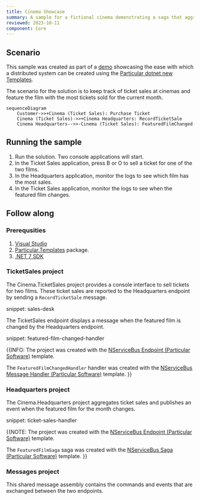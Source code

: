 ```yaml
---
title: Cinema Showcase
summary: A sample for a fictional cinema demonstrating a saga that aggregates ticket sales.
reviewed: 2023-10-11
component: Core
---
```


## Scenario

This sample was created as part of a [demo](https://youtu.be/83UYne9LjZk) showcasing the ease with which a distributed system can be created using the [Particular dotnet new Templates](/nservicebus/dotnet-templates/).

The scenario for the solution is to keep track of ticket sales at cinemas and feature the film with the most tickets sold for the current month.

```mermaid
sequenceDiagram
    Customer->>+Cinema (Ticket Sales): Purchase Ticket
    Cinema (Ticket Sales)->>+Cinema Headquarters: RecordTicketSale
    Cinema Headquarters-->>-Cinema (Ticket Sales): FeaturedFilmChanged
```

## Running the sample

1. Run the solution. Two console applications will start.
2. In the Ticket Sales application, press B or O to sell a ticket for one of the two films.
3. In the Headquarters application, monitor the logs to see which film has the most sales.
4. In the Ticket Sales application, monitor the logs to see when the featured film changes.

## Follow along

### Prerequsities

1. [Visual Studio](https://visualstudio.microsoft.com/downloads/)
1. [Particular.Templates](/nservicebus/dotnet-templates/) package.
1. [.NET 7 SDK](https://dotnet.microsoft.com/en-us/download/dotnet/7.0)

### TicketSales project

The Cinema.TicketSales project provides a console interface to sell tickets for two films. These ticket sales are reported to the Headquarters endpoint by sending a `RecordTicketSale` message.

snippet: sales-desk

The TicketSales endpoint displays a message when the featured film is changed by the Headquarters endpoint.

snippet: featured-film-changed-handler

{{INFO:
  The project was created with the [NServiceBus Endpoint (Particular Software)](/nservicebus/dotnet-templates/#nservicebus-endpoint) template.
  
  The `FeaturedFilmChangedHandler` handler was created with the [NServiceBus Message Handler (Particular Software)](/nservicebus/dotnet-templates/#nservicebus-handler) template.
}}

### Headquarters project

The Cinema.Headquarters project aggregates ticket sales and publishes an event when the featured film for the month changes.

snippet: ticket-sales-handler

{{NOTE:
  The project was created with the [NServiceBus Endpoint (Particular Software)](/nservicebus/dotnet-templates/#nservicebus-endpoint) template.
  
  The `FeaturedFilmSaga` saga was created with the [NServiceBus Saga (Particular Software)](/nservicebus/dotnet-templates/#nservicebus-saga) template.
}}

### Messages project

This shared message assembly contains the commands and events that are exchanged between the two endpoints.